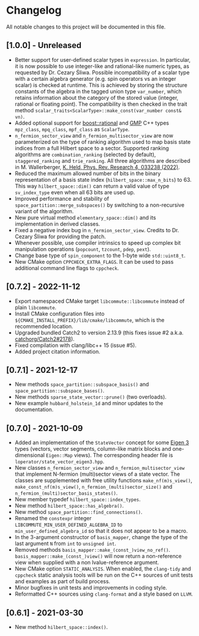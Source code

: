 # Changelog

All notable changes to this project will be documented in this file.

## [1.0.0] - Unreleased

- Better support for user-defined scalar types in ``expression``. In particular,
  it is now possible to use integer-like and rational-like numeric types, as
  requested by Dr. Cezary Śliwa. Possible incompatibility of a scalar type with
  a certain algebra generator (e.g. spin operators vs an integer scalar) is
  checked at runtime. This is achieved by storing the structure constants of the
  algebra in the tagged union type ``var_number``, which retains information
  about the category of the stored value (integer, rational or floating point).
  The compatibility is then checked in the trait method
  ``scalar_traits<ScalarType>::make_const(var_number const& vn)``.
- Added optional support for [boost::rational](
  https://www.boost.org/doc/libs/latest/libs/rational/rational.html) and
  [GMP](https://gmplib.org) C++ types ``mpz_class``, ``mpq_class``,
  ``mpf_class`` as ``ScalarType``.
- ``n_fermion_sector_view`` and ``n_fermion_multisector_view`` are now
  parameterized on the type of ranking algorithm used to map basis state indices
  from a full Hilbert space to a sector. Supported ranking algorithms are
  ``combination_ranking`` (selected by default), ``staggered_ranking`` and
  ``trie_ranking``. All three algorithms are described in M. Wallerberger,
  [K. Held, Phys. Rev. Research 4, 033238 (2022)](
  https://doi.org/10.1103/PhysRevResearch.4.033238).
- Reduced the maximum allowed number of bits in the binary representation of
  a basis state index (``hilbert_space::max_n_bits``) to 63. This way
  ``hilbert_space::dim()`` can return a valid value of type ``sv_index_type``
  even when all 63 bits are used up.
- Improved performance and stability of ``space_partition::merge_subspaces()``
  by switching to a non-recursive variant of the algorithm.
- New pure virtual method ``elementary_space::dim()`` and its implementation in
  derived classes.
- Fixed a negative index bug in ``n_fermion_sector_view``.
  Credits to Dr. Cezary Śliwa for providing the patch.
- Whenever possible, use compiler intrinsics to speed up complex bit
  manipulation operations (``popcount``, ``tzcount``, ``pdep``, ``pext``).
- Change base type of ``spin_component`` to the 1-byte wide ``std::uint8_t``.
- New CMake option ``CPPCHECK_EXTRA_FLAGS``. It can be used to pass additional
  command line flags to ``cppcheck``.

## [0.7.2] - 2022-11-12

- Export namespaced CMake target ``libcommute::libcommute`` instead of
  plain ``libcommute``.
- Install CMake configuration files into
  ``${CMAKE_INSTALL_PREFIX}/lib/cmake/libcommute``, which is the recommended
  location.
- Upgraded bundled Catch2 to version 2.13.9 (this fixes issue #2 a.k.a.
  [catchorg/Catch2#2178](https://github.com/catchorg/Catch2/issues/2178)).
- Fixed compilation with clang/libc++ 15 (issue #5).
- Added project citation information.

## [0.7.1] - 2021-12-17

- New methods ``space_partition::subspace_basis()`` and
  ``space_partition::subspace_bases()``.
- New methods ``sparse_state_vector::prune()`` (two overloads).
- New example ``hubbard_holstein_1d`` and minor updates to the documentation.

## [0.7.0] - 2021-10-09

- Added an implementation of the ``StateVector`` concept for some
  [Eigen 3](https://eigen.tuxfamily.org/) types (vectors, vector segments,
  column-like matrix blocks and one-dimensional ``Eigen::Map`` views).
  The corresponding header file is ``loperator/state_vector_eigen3.hpp``.
- New classes ``n_fermion_sector_view`` and ``n_fermion_multisector_view`` that
  implement N-fermion (multi)sector views of a state vector. The classes are
  supplemented with free utility functions ``make_nf(m)s_view()``,
  ``make_const_nf(m)s_view()``, ``n_fermion_(multi)sector_size()`` and
  ``n_fermion_(multi)sector_basis_states()``.
- New member typedef ``hilbert_space::index_types``.
- New method ``hilbert_space::has_algebra()``.
- New method ``space_partition::find_connections()``.
- Renamed the ``constexpr`` integer ``LIBCOMMUTE_MIN_USER_DEFINED_ALGEBRA_ID``
  to ``min_user_defined_algebra_id`` so that it does not appear to be a macro.
- In the 3-argument constructor of ``basis_mapper``, change the type of the last
  argument ``N`` from ``int`` to ``unsigned int``.
- Removed methods ``basis_mapper::make_(const_)view_no_ref()``.
  ``basis_mapper::make_(const_)view()`` will now return a non-reference view
  when supplied with a non lvalue-reference argument.
- New CMake option ``STATIC_ANALYSIS``. When enabled, the ``clang-tidy`` and
  ``cppcheck`` static analysis tools will be run on the C++ sources of unit
  tests and examples as part of build process.
- Minor bugfixes in unit tests and improvements in coding style.
- Reformatted C++ sources using ``clang-format`` and a style based on ``LLVM``.

## [0.6.1] - 2021-03-30

- New method ``hilbert_space::index()``.
